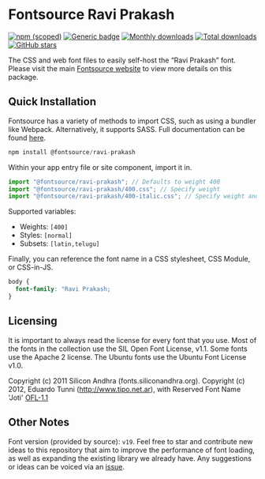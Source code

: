 # Fontsource Ravi Prakash

[![npm (scoped)](https://img.shields.io/npm/v/@fontsource/ravi-prakash?color=brightgreen)](https://www.npmjs.com/package/@fontsource/ravi-prakash) [![Generic badge](https://img.shields.io/badge/fontsource-passing-brightgreen)](https://github.com/fontsource/fontsource) [![Monthly downloads](https://badgen.net/npm/dm/@fontsource/ravi-prakash)](https://github.com/fontsource/fontsource) [![Total downloads](https://badgen.net/npm/dt/@fontsource/ravi-prakash)](https://github.com/fontsource/fontsource) [![GitHub stars](https://img.shields.io/github/stars/fontsource/fontsource.svg?style=social&label=Star)](https://github.com/fontsource/fontsource/stargazers)

The CSS and web font files to easily self-host the “Ravi Prakash” font. Please visit the main [Fontsource website](https://fontsource.org/fonts/ravi-prakash) to view more details on this package.

## Quick Installation

Fontsource has a variety of methods to import CSS, such as using a bundler like Webpack. Alternatively, it supports SASS. Full documentation can be found [here](https://fontsource.org/docs/getting-started/introduction).

```javascript
npm install @fontsource/ravi-prakash
```

Within your app entry file or site component, import it in.

```javascript
import "@fontsource/ravi-prakash"; // Defaults to weight 400
import "@fontsource/ravi-prakash/400.css"; // Specify weight
import "@fontsource/ravi-prakash/400-italic.css"; // Specify weight and style

```

Supported variables:
- Weights: `[400]`
- Styles: `[normal]`
- Subsets: `[latin,telugu]`

Finally, you can reference the font name in a CSS stylesheet, CSS Module, or CSS-in-JS.

```css
body {
  font-family: "Ravi Prakash;
}
```

## Licensing
It is important to always read the license for every font that you use.
Most of the fonts in the collection use the SIL Open Font License, v1.1. Some fonts use the Apache 2 license. The Ubuntu fonts use the Ubuntu Font License v1.0.

Copyright (c) 2011 Silicon Andhra (fonts.siliconandhra.org). Copyright (c) 2012, Eduardo Tunni (http://www.tipo.net.ar), with Reserved Font Name 'Joti'
[OFL-1.1](http://scripts.sil.org/OFL)

## Other Notes
Font version (provided by source): `v19`.
Feel free to star and contribute new ideas to this repository that aim to improve the performance of font loading, as well as expanding the existing library we already have. Any suggestions or ideas can be voiced via an [issue](https://github.com/fontsource/fontsource/issues).